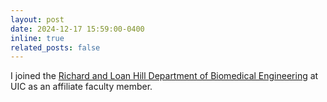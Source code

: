 ```yaml
---
layout: post
date: 2024-12-17 15:59:00-0400
inline: true
related_posts: false
---
```


I joined the [Richard and Loan Hill Department of Biomedical Engineering](https://bme.uic.edu/) at UIC as an affiliate faculty member.
